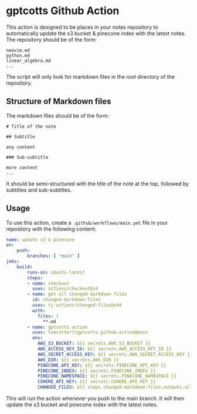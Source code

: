 # gptcotts Github Action

This action is designed to be places in your notes repository to automatically update the s3 bucket & pinecone index with the latest notes.
The repository should be of the form:

```
neovim.md
python.md
linear_algebra.md
...
```

The script will only look for markdown files in the root directory of the repository.

## Structure of Markdown files

The markdown files should be of the form:

```
# Title of the note

## Subtitle

any content

### Sub-subtitle

more content
...
```

It should be semi-structured with the title of the note at the top, followed by subtitles and sub-subtitles.

## Usage

To use this action, create a `.github/workflows/main.yml` file in your repository with the following content:

```yaml
name: update s3 & pinecone
on:
    push:
        branches: [ "main" ]
jobs:
    build:
        runs-on: ubuntu-latest
        steps:
        - name: checkout
          uses: actions/checkout@v4
        - name: get all changed markdown files
          id: changed-markdown-files
          uses: tj-actions/changed-files@v44
          with:
            files: |
              **.md
        - name: gptcotts action
          uses: tomcotter7/gptcotts-github-action@main
          env:
            AWS_S3_BUCKET: ${{ secrets.AWS_S3_BUCKET }}
            AWS_ACCESS_KEY_ID: ${{ secrets.AWS_ACCESS_KEY_ID }}
            AWS_SECRET_ACCESS_KEY: ${{ secrets.AWS_SECRET_ACCESS_KEY }}
            AWS_DIR: ${{ secrets.AWS_DIR }}
            PINECONE_API_KEY: ${{ secrets.PINECONE_API_KEY }}
            PINECONE_INDEX: ${{ secrets.PINECONE_INDEX }}
            PINECONE_NAMESPACE: ${{ secrets.PINECONE_NAMESPACE }}
            COHERE_API_KEY: ${{ secrets.COHERE_API_KEY }}
            CHANGED_FILES: ${{ steps.changed-markdown-files.outputs.all_changed_files }}
```

This will run the action whenever you push to the main branch. It will then update the s3 bucket and pinecone index with the latest notes.
